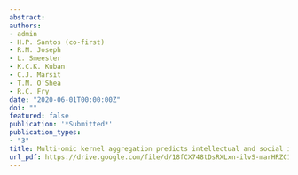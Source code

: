 ```yaml
---
abstract:
authors:
- admin
- H.P. Santos (co-first)
- R.M. Joseph
- L. Smeester
- K.C.K. Kuban
- C.J. Marsit
- T.M. O'Shea
- R.C. Fry
date: "2020-06-01T00:00:00Z"
doi: ""
featured: false
publication: '*Submitted*'
publication_types:
- "3"
title: Multi-omic kernel aggregation predicts intellectual and social impairment in children born extremely preterm
url_pdf: https://drive.google.com/file/d/18fCX748tDsRXLxn-ilvS-marHRZC1F6l/view?usp=sharing
---
```

